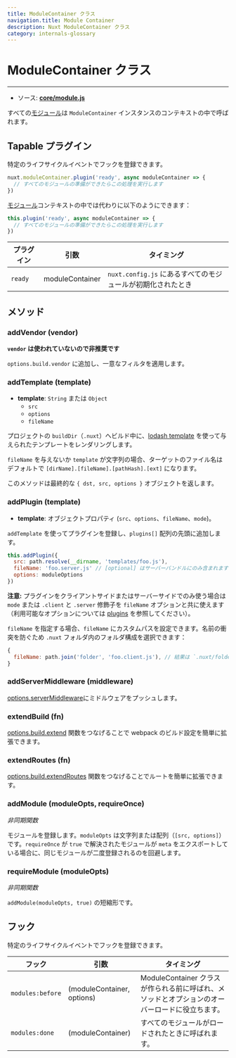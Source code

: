 ```yaml
---
title: ModuleContainer クラス
navigation.title: Module Container
description: Nuxt ModuleContainer クラス
category: internals-glossary
---
```


# ModuleContainer クラス

---

- ソース: **[core/module.js](https://github.com/nuxt/nuxt/blob/2.x-dev/packages/core/src/module.js)**

すべての[モジュール](/docs/directory-structure/modules)は `ModuleContainer` インスタンスのコンテキストの中で呼ばれます。

## Tapable プラグイン

特定のライフサイクルイベントでフックを登録できます。

```js
nuxt.moduleContainer.plugin('ready', async moduleContainer => {
  // すべてのモジュールの準備ができたらこの処理を実行します
})
```

[モジュール](/docs/directory-structure/modules)コンテキストの中では代わりに以下のようにできます：

```js
this.plugin('ready', async moduleContainer => {
  // すべてのモジュールの準備ができたらこの処理を実行します
})
```

| プラグイン | 引数            | タイミング                                                  |
| ---------- | --------------- | ----------------------------------------------------------- |
| `ready`    | moduleContainer | `nuxt.config.js` にあるすべてのモジュールが初期化されたとき |

## メソッド

### addVendor (vendor)

**`vendor` は使われていないので非推奨です**

`options.build.vendor` に追加し、一意なフィルタを適用します。

### addTemplate (template)

- **template**: `String` または `Object`
  - `src`
  - `options`
  - `fileName`

プロジェクトの `buildDir`（`.nuxt`）へビルド中に、[lodash template](https://lodash.com/docs/4.17.4#template) を使って与えられたテンプレートをレンダリングします。

`fileName` を与えないか `template` が文字列の場合、ターゲットのファイル名はデフォルトで `[dirName].[fileName].[pathHash].[ext]` になります。

このメソッドは最終的な `{ dst, src, options }` オブジェクトを返します。

### addPlugin (template)

- **template**: オブジェクトプロパティ (`src`、`options`、`fileName`、`mode`)。

`addTemplate` を使ってプラグインを登録し、`plugins[]` 配列の先頭に追加します。

```js
this.addPlugin({
  src: path.resolve(__dirname, 'templates/foo.js'),
  fileName: 'foo.server.js' // [optional] はサーバーバンドルにのみ含まれます
  options: moduleOptions
})
```

**注意:** プラグインをクライアントサイドまたはサーバーサイドでのみ使う場合は `mode` または `.client` と `.server` 修飾子を `fileName` オプションと共に使えます（利用可能なオプションについては [plugins](/docs/directory-structure/plugins#name-conventional-plugin) を参照してください）。

`fileName` を指定する場合、`fileName` にカスタムパスを設定できます。名前の衝突を防ぐため `.nuxt` フォルダ内のフォルダ構成を選択できます：

```js
{
  fileName: path.join('folder', 'foo.client.js'), // 結果は `.nuxt/folder/foo.client.js` になります
}
```

### addServerMiddleware (middleware)

[options.serverMiddleware](/docs/configuration-glossary/configuration-servermiddleware)にミドルウェアをプッシュします。

### extendBuild (fn)

[options.build.extend](/docs/configuration-glossary/configuration-build#extend) 関数をつなげることで webpack のビルド設定を簡単に拡張できます。

### extendRoutes (fn)

[options.build.extendRoutes](/docs/configuration-glossary/configuration-router#extendroutes) 関数をつなげることでルートを簡単に拡張できます。

### addModule (moduleOpts, requireOnce)

_非同期関数_

モジュールを登録します。`moduleOpts` は文字列または配列（`[src, options]`）です。`requireOnce` が `true` で解決されたモジュールが `meta` をエクスポートしている場合に、同じモジュールが二度登録されるのを回避します。

### requireModule (moduleOpts)

_非同期関数_

`addModule(moduleOpts, true)` の短縮形です。

## フック

特定のライフサイクルイベントでフックを登録できます。

| フック           | 引数                       | タイミング                                                                                     |
| ---------------- | -------------------------- | ---------------------------------------------------------------------------------------------- |
| `modules:before` | (moduleContainer, options) | ModuleContainer クラスが作られる前に呼ばれ、メソッドとオプションのオーバーロードに役立ちます。 |
| `modules:done`   | (moduleContainer)          | すべてのモジュールがロードされたときに呼ばれます。                                             |
